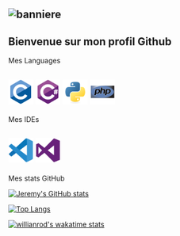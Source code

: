 ![banniere](https://user-images.githubusercontent.com/94352202/141757480-2eb7cc23-8840-47c5-8ae6-0550a301dc99.gif)
---
Bienvenue sur mon profil Github
---
Mes Languages

<img src="https://github.com/devicons/devicon/blob/master/icons/c/c-original.svg" alt="C Logo" width="50" height="50" /> <img src="https://github.com/devicons/devicon/blob/master/icons/csharp/csharp-original.svg" alt="C Logo" width="50" height="50" /> <img src="https://github.com/devicons/devicon/blob/master/icons/python/python-original.svg" alt="C Logo" width="50" height="50" /> <img src="https://github.com/devicons/devicon/blob/master/icons/php/php-original.svg" alt="C Logo" width="50" height="50" />
---
Mes IDEs

<img src="https://github.com/devicons/devicon/blob/master/icons/vscode/vscode-original.svg" alt="C Logo" width="50" height="50" /> <img src="https://github.com/devicons/devicon/blob/master/icons/visualstudio/visualstudio-plain.svg" alt="C Logo" width="50" height="50" />
---
Mes stats GitHub

[![Jeremy's GitHub stats](https://github-readme-stats.vercel.app/api?username=jeremylaterreur&show_icons=true&theme=highcontrast)](https://github.com/anuraghazra/github-readme-stats)

[![Top Langs](https://github-readme-stats.vercel.app/api/top-langs/?username=jeremylaterreur&theme=highcontrast)](https://github.com/anuraghazra/github-readme-stats)

[![willianrod's wakatime stats](https://github-readme-stats.vercel.app/api/wakatime?username=jeremylaterreur&theme=highconstrast)](https://github.com/anuraghazra/github-readme-stats)
